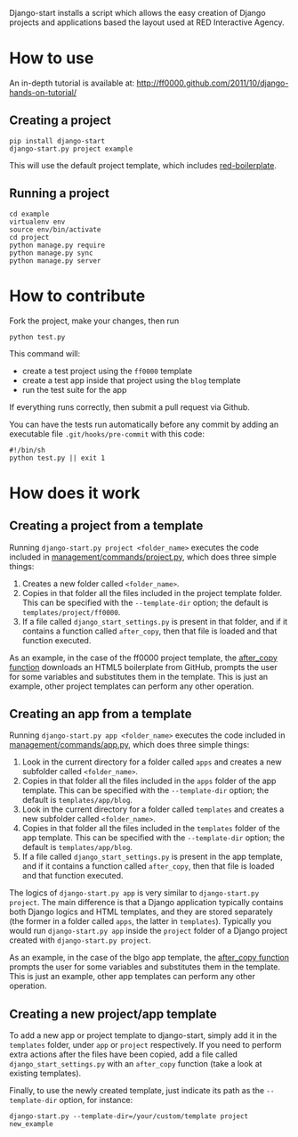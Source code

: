 Django-start installs a script which allows the easy creation of Django 
projects and applications based the layout used at RED Interactive Agency.

How to use
==========

An in-depth tutorial is available at: http://ff0000.github.com/2011/10/django-hands-on-tutorial/

Creating a project
------------------
  
    pip install django-start
    django-start.py project example
    
This will use the default project template, which includes 
[red-boilerplate](https://github.com/ff0000/red-boilerplate).

Running a project
-----------------

    cd example
    virtualenv env
    source env/bin/activate
    cd project
    python manage.py require
    python manage.py sync
    python manage.py server


How to contribute
=================

Fork the project, make your changes, then run

    python test.py
    
This command will:

* create a test project using the `ff0000` template
* create a test app inside that project using the `blog` template
* run the test suite for the app

If everything runs correctly, then submit a pull request via Github.

You can have the tests run automatically before any commit by adding an executable file `.git/hooks/pre-commit` with this code:

    #!/bin/sh
    python test.py || exit 1


How does it work
================

Creating a project from a template
----------------------------------

Running `django-start.py project <folder_name>` executes the code included in [management/commands/project.py](https://github.com/ff0000/django-start/blob/master/django_start/management/commands/project.py), which does three simple things:
  
1. Creates a new folder called `<folder_name>`.
2. Copies in that folder all the files included in the project template folder. This can be specified with the `--template-dir` option; the default is `templates/project/ff0000`.
3. If a file called `django_start_settings.py` is present in that folder, and if it contains a function called `after_copy`, then that file is loaded and that function executed. 

As an example, in the case of the ff0000 project template, the [after_copy function](https://github.com/ff0000/django-start/blob/master/django_start/templates/project/ff0000/django_start_settings.py) downloads an HTML5 boilerplate from GitHub, prompts the user for some variables and substitutes them in the template. This is just an example, other project templates can perform any other operation.

Creating an app from a template
-------------------------------

Running `django-start.py app <folder_name>` executes the code included in [management/commands/app.py](https://github.com/ff0000/django-start/blob/master/django_start/management/commands/app.py), which does three simple things:

1. Look in the current directory for a folder called `apps` and creates a new subfolder called `<folder_name>`.
2. Copies in that folder all the files included in the `apps` folder of the app template. This can be specified with the `--template-dir` option; the default is `templates/app/blog`.
3. Look in the current directory for a folder called `templates` and creates a new subfolder called `<folder_name>`.
4. Copies in that folder all the files included in the `templates` folder of the app template. This can be specified with the `--template-dir` option; the default is `templates/app/blog`.
5. If a file called `django_start_settings.py` is present in the app template, and if it contains a function called `after_copy`, then that file is loaded and that function executed. 

The logics of `django-start.py app` is very similar to `django-start.py project`. The main difference is that a Django application typically contains both Django logics and HTML templates, and they are stored separately (the former in a folder called `apps`, the latter in `templates`). Typically you would run `django-start.py app` inside the `project` folder of a Django project created with `django-start.py project`.

As an example, in the case of the blgo app template, the [after_copy function](https://github.com/ff0000/django-start/blob/master/django_start/templates/app/blog/django_start_settings.py) prompts the user for some variables and substitutes them in the template. This is just an example, other app templates can perform any other operation.

Creating a new project/app template
-----------------------------------

To add a new app or project template to django-start, simply add it in the `templates` folder, under `app` or `project` respectively. If you need to perform extra actions after the files have been copied, add a file called `django_start_settings.py` with an `after_copy` function (take a look at existing templates).

Finally, to use the newly created template, just indicate its path as the `--template-dir` option, for instance:

    django-start.py --template-dir=/your/custom/template project new_example
